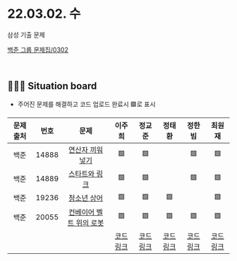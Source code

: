 # 22.03.02. 수
삼성 기출 문제
</br>

[백준 그룹 문제집/0302](https://www.acmicpc.net/group/workbook/view/13701/42456)

</br>

## 🧑🏽‍💻 Situation board
- 주어진 문제를 해결하고 코드 업로드 완료시 🟩로 표시

| 문제 출처   | 번호       | 문제      | 이주희  | 정교준  | 정태환  | 정한빔 | 최원재  |
| :--------: | :--------: | :--------: | :--------: | :-------: | :-------: | :-------: |  :-------: |
| 백준        | 14888      |[연산자 끼워넣기](https://www.acmicpc.net/problem/14888)  |  🟩    |   🟩   |     |   🟩   |   🟩    |
| 백준        | 14889      |[스타트와 링크](https://www.acmicpc.net/problem/14889) |  🟩    |  🟩   |      |  🟩  | 🟩  |
| 백준        | 19236      |[청소년 상어](https://www.acmicpc.net/problem/19236) |   🟩   |   🟩  |    🟩  |   | 🟩  |
| 백준        | 20055     |[컨베이어 벨트 위의 로봇](https://www.acmicpc.net/problem/20055) |   🟩   |  🟩   |   🟩   |  🟩  | 🟩  |
|             |           |           |  [코드링크](https://github.com/daejeon5-algostudy/AlgorithmStudy/blob/main/%EC%8A%A4%ED%84%B0%EB%94%94/0302/%EC%9D%B4%EC%A3%BC%ED%9D%AC/README.md) | [코드링크](https://github.com/daejeon5-algostudy/AlgorithmStudy/tree/main/%EC%8A%A4%ED%84%B0%EB%94%94/0302/%EC%A0%95%EA%B5%90%EC%A4%80) | [코드링크](https://github.com/daejeon5-algostudy/AlgorithmStudy/tree/main/%EC%8A%A4%ED%84%B0%EB%94%94/0302/%EC%A0%95%ED%83%9C%ED%99%98) | [코드링크](https://github.com/daejeon5-algostudy/AlgorithmStudy/tree/main/%EC%8A%A4%ED%84%B0%EB%94%94/0302/%EC%A0%95%ED%95%9C%EB%B9%94) | [코드링크](https://github.com/daejeon5-algostudy/AlgorithmStudy/tree/main/%EC%8A%A4%ED%84%B0%EB%94%94/0302/%EC%B5%9C%EC%9B%90%EC%9E%AC)  |
